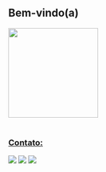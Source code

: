 ## Bem-vindo(a)
<div>
   <a href="https://github.com/LVMdS">
   <img height="180em" src="https://github-readme-stats.vercel.app/api?username=LVMdS&show_icons=true&theme=tokyonight&include_all_commits=true&count_private=true"/>
      <br>
      <br>
   


 
  ### Contato:
 
<div> 
 <a href = "https://twitter.com/Leonard99475805"><img src="https://img.shields.io/twitter/url?color=%231D9BF0&label=TWITTER&logoColor=%231D9BF0&style=for-the-badge&url=https%3A%2F%2Ftwitter.com%2FLeonard99475805" target="_blank"></a>
  <a href="https://www.linkedin.com/in/leonardo-vinicius-martins-de-souza-607560146/" target="_blank"><img src="https://img.shields.io/badge/-LinkedIn-%230077B5?style=for-the-badge&logo=linkedin&logoColor=white" target="_blank"></a> 
   <a href = "https://lvmds.github.io/potifolioLVMdS" target="_blank"><img src="https://img.shields.io/github/watchers/LVMdS/LVMdS?color=%230CA272&label=PORTIF%C3%93LIO&logoColor=%230CA272&style=for-the-badge" target="_blank"></a>
   
 

</div>
